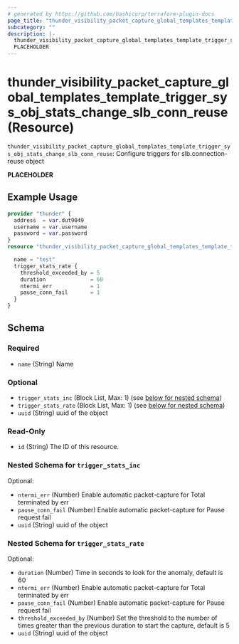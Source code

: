 ```yaml
---
# generated by https://github.com/hashicorp/terraform-plugin-docs
page_title: "thunder_visibility_packet_capture_global_templates_template_trigger_sys_obj_stats_change_slb_conn_reuse Resource - terraform-provider-thunder"
subcategory: ""
description: |-
  thunder_visibility_packet_capture_global_templates_template_trigger_sys_obj_stats_change_slb_conn_reuse: Configure triggers for slb.connection-reuse object
  PLACEHOLDER
---
```


# thunder_visibility_packet_capture_global_templates_template_trigger_sys_obj_stats_change_slb_conn_reuse (Resource)

`thunder_visibility_packet_capture_global_templates_template_trigger_sys_obj_stats_change_slb_conn_reuse`: Configure triggers for slb.connection-reuse object

__PLACEHOLDER__

## Example Usage

```terraform
provider "thunder" {
  address  = var.dut9049
  username = var.username
  password = var.password
}
resource "thunder_visibility_packet_capture_global_templates_template_trigger_sys_obj_stats_change_slb_conn_reuse" "thunder_visibility_packet_capture_global_templates_template_trigger_sys_obj_stats_change_slb_conn_reuse" {

  name = "test"
  trigger_stats_rate {
    threshold_exceeded_by = 5
    duration              = 60
    ntermi_err            = 1
    pause_conn_fail       = 1
  }
}
```

<!-- schema generated by tfplugindocs -->
## Schema

### Required

- `name` (String) Name

### Optional

- `trigger_stats_inc` (Block List, Max: 1) (see [below for nested schema](#nestedblock--trigger_stats_inc))
- `trigger_stats_rate` (Block List, Max: 1) (see [below for nested schema](#nestedblock--trigger_stats_rate))
- `uuid` (String) uuid of the object

### Read-Only

- `id` (String) The ID of this resource.

<a id="nestedblock--trigger_stats_inc"></a>
### Nested Schema for `trigger_stats_inc`

Optional:

- `ntermi_err` (Number) Enable automatic packet-capture for Total terminated by err
- `pause_conn_fail` (Number) Enable automatic packet-capture for Pause request fail
- `uuid` (String) uuid of the object


<a id="nestedblock--trigger_stats_rate"></a>
### Nested Schema for `trigger_stats_rate`

Optional:

- `duration` (Number) Time in seconds to look for the anomaly, default is 60
- `ntermi_err` (Number) Enable automatic packet-capture for Total terminated by err
- `pause_conn_fail` (Number) Enable automatic packet-capture for Pause request fail
- `threshold_exceeded_by` (Number) Set the threshold to the number of times greater than the previous duration to start the capture, default is 5
- `uuid` (String) uuid of the object


